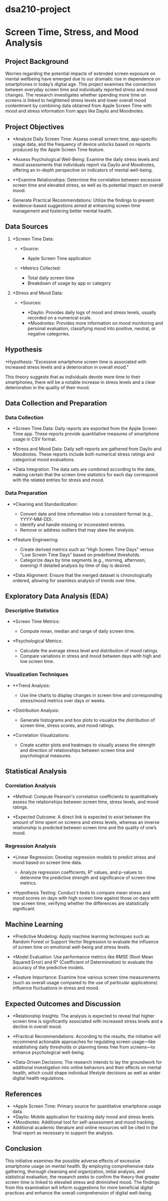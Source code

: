 # dsa210-project
# Screen Time, Stress, and Mood Analysis





## Project Background
Worries regarding the potential impacts of extended screen exposure on mental wellbeing have emerged due to our dramatic rise in dependence on smartphones in today’s digital age. This project examines the connection between everyday screen time and individually reported stress and mood changes. The research investigates whether spending more time on screens is linked to heightened stress levels and lower overall mood contentment by combining data obtained from Apple Screen Time with mood and stress information from apps like Daylio and Moodnotes.

## Project Objectives
- *Analyze Daily Screen Time:
 Assess overall screen time, app-specific usage data, and the frequency of device unlocks based on reports produced by the Apple Screen Time feature.
  
- *Assess Psychological Well-Being:
 Examine the daily stress levels and mood assessments that individuals report via Daylio and Moodnotes, offering an in-depth perspective on indicators of mental well-being.

  
- **Examine Relationships:
  Determine the correlation between excessive screen time and elevated stress, as well as its potential impact on overall mood.
  
- Generate Practical Recommendations:
  Utilize the findings to present evidence-based suggestions aimed at enhancing screen time management and fostering better mental health.


## Data Sources

1. *Screen Time Data:

   - *Source:
     - Apple Screen Time application

   - *Metrics Collected:
     - Total daily screen time
     - Breakdown of usage by app or category
      

2. *Stress and Mood Data:

   - *Sources:

     - *Daylio: Provides daily logs of mood and stress levels, usually recorded on a numerical scale.
     - *Moodnotes: Provides more information on mood monitoring and personal evaluation, classifying mood into positive, neutral, or negative categories.


## Hypothesis

*Hypothesis: 
"Excessive smartphone screen time is associated with increased stress levels and a deterioration in overall mood."  

This theory suggests that as individuals devote more time to their smartphones, there will be a notable increase in stress levels and a clear deterioration in the quality of their mood.


## Data Collection and Preparation

### Data Collection

- *Screen Time Data:
  Daily reports are exported from the Apple Screen Time app. These reports provide quantitative measures of smartphone usage in CSV format.
  
- *Stress and Mood Data:
  Daily self-reports are gathered from Daylio and Moodnotes. These reports include both numerical stress ratings and categorical mood evaluations.
  
- *Data Integration:
 The data sets are combined according to the date, making certain that the screen time statistics for each day correspond with the related entries for stress and mood.


### Data Preparation

- *Cleaning and Standardization:
  - Convert date and time information into a consistent format (e.g., YYYY-MM-DD).  
  - Identify and handle missing or inconsistent entries.  
  - Remove or address outliers that may skew the analysis.
  
- *Feature Engineering:
  - Create derived metrics such as "High Screen Time Days" versus "Low Screen Time Days" based on predefined thresholds.  
  - Categorize days by time segments (e.g., morning, afternoon, evening) if detailed analysis by time of day is desired.
  
- *Data Alignment:
  Ensure that the merged dataset is chronologically ordered, allowing for seamless analysis of trends over time.

## Exploratory Data Analysis (EDA)

### Descriptive Statistics

- *Screen Time Metrics:
  - Compute mean, median and range of daily screen time.
  
- *Psychological Metrics:
  - Calculate the average stress level and distribution of mood ratings.  
  - Compare variations in stress and mood between days with high and low screen time.

### Visualization Techniques
- **Trend Analysis:
  - Use line charts to display changes in screen time and corresponding stress/mood metrics over days or weeks.
  
- *Distribution Analysis:
  - Generate histograms and box plots to visualize the distribution of screen time, stress scores, and mood ratings.
  
- *Correlation Visualizations:
  - Create scatter plots and heatmaps to visually assess the strength and direction of relationships between screen time and psychological measures.

## Statistical Analysis
### Correlation Analysis
- *Method: 
  Compute Pearson's correlation coefficients to quantitatively assess the relationships between screen time, stress levels, and mood ratings.
  
- *Expected Outcome:
  A direct link is expected to exist between the amount of time spent on screens and stress levels, whereas an inverse relationship is predicted between screen time and the quality of        one’s mood.

### Regression Analysis
- *Linear Regression:
  Develop regression models to predict stress and mood based on screen time data.  
  - Analyze regression coefficients, R² values, and p-values to determine the predictive strength and significance of screen time metrics.
  
- *Hypothesis Testing:
  Conduct t-tests to compare mean stress and mood scores on days with high screen time against those on days with low screen time, verifying whether the differences are statistically         significant.

## Machine Learning
- *Predictive Modeling:
 Apply machine learning techniques such as Random Forest or Support Vector Regression to evaluate the influence of screen time on emotional well-being and stress levels.
  
- *Model Evaluation:
  Use performance metrics like RMSE (Root Mean Squared Error) and R² (Coefficient of Determination) to evaluate the accuracy of the predictive models.
  
- *Feature Importance:
  Examine how various screen time measurements (such as overall usage compared to the use of particular applications) influence fluctuations in stress and mood.

## Expected Outcomes and Discussion
- *Relationship Insights:
  The analysis is expected to reveal that higher screen time is significantly associated with increased stress levels and a decline in overall mood.
  
- *Practical Recommendations:
  According to the results, the initiative will recommend actionable approaches for regulating screen usage—like establishing daily thresholds or planning times free from screens—to          enhance psychological well-being.
  
- *Data-Driven Decisions:
  The research intends to lay the groundwork for additional investigation into online behaviors and their effects on mental health, which could shape individual lifestyle decisions as well   as wider digital health regulations.

## References
- *Apple Screen Time: Primary source for quantitative smartphone usage data.
- *Daylio: Mobile application for tracking daily mood and stress levels.
- *Moodnotes: Additional tool for self-assessment and mood tracking.
- Additional academic literature and online resources will be cited in the final report as necessary to support the analysis.

## Conclusion
This initiative examines the possible adverse effects of excessive smartphone usage on mental health. By employing comprehensive data gathering, thorough cleansing and organization, initial analysis, and statistical evaluation, the research seeks to confirm the theory that greater screen time is linked to elevated stress and diminished mood. The findings from this examination will inform suggestions for more beneficial digital practices and enhance the overall comprehension of digital well-being.
